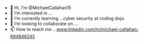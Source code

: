 - 👋 Hi, I’m @MichaelCallahan15
- 👀 I’m interested in ...
- 🌱 I’m currently learning ...cyber security at coding dojo.
- 💞️ I’m looking to collaborate on ...
- 📫 How to reach me ...www.linkedin.com/in/michael-callahan-694846245

<!---
MichaelCallahan15/MichaelCallahan15 is a ✨ special ✨ repository because its `README.md` (this file) appears on your GitHub profile.
You can click the Preview link to take a look at your changes.
--->
